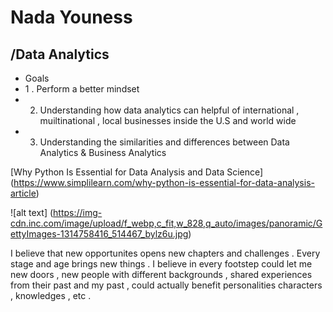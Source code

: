 # Nada Youness

## /Data Analytics 

- Goals
- 1 . Perform a better mindset
- 2. Understanding how data analytics   can helpful of international , muiltinational , local businesses inside the U.S and world wide
- 3. Understanding the similarities and differences between Data Analytics & Business Analytics

[Why Python Is Essential for Data Analysis and Data Science] (https://www.simplilearn.com/why-python-is-essential-for-data-analysis-article)

![alt text] (https://img-cdn.inc.com/image/upload/f_webp,c_fit,w_828,q_auto/images/panoramic/GettyImages-1314758416_514467_bylz6u.jpg)


I believe that new opportunites opens new chapters and challenges . Every stage and age brings new things . I believe in every footstep could let me new doors , new people with different backgrounds , shared experiences from their past and my past , could actually benefit personalities characters , knowledges , etc . 

